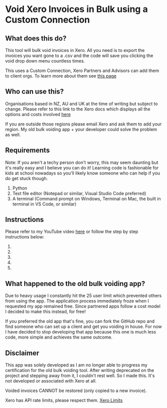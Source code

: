 # Void Xero Invoices in Bulk using a Custom Connection

## What does this do?

This tool will bulk void invoices in Xero. All you need is to export the invoices you want gone to a .csv and the code will save you clicking the void drop down menu countless times.

This uses a Custom Connection, Xero Partners and Advisors can add them to client orgs. To learn more about them see [this page](https://developer.xero.com/documentation/guides/oauth2/custom-connections)

## Who can use this?

Organisations based in NZ, AU and UK at the time of writing but subject to change. Please refer to this link to the Xero docs which displays all the options and costs involved [here](https://developer.xero.com/documentation/guides/oauth2/overview/#choose-the-right-authorization-flow-for-your-app)

If you are outside those regions please email Xero and ask them to add your region. My old bulk voiding app + your developer could solve the problem as well.

## Requirements

Note: If you aren't a techy person don't worry, this may seem daunting but it's really easy and I believe you can do it! Learning code is fashionable for kids at school nowadays so you'll likely know someone who can help if you do get stuck though.

1) Python
2) Text file editor (Notepad or similar, Visual Studio Code preferred)
3) A terminal (Command prompt on Windows, Terminal on Mac, the built in terminal in VS Code, or similar)

## Instructions

Please refer to my YouTube video [here]() or follow the step by step instructions below:

1.
2.
3.
4.
5.

## What happened to the old bulk voiding app?

Due to heavy usage I constantly hit the 25 user limit which prevented others from using the app. The application process immediately froze when I requested my app remained free. Since partnered apps follow a cost model I decided to make this instead, for free!

If you preferred the old app that's fine, you can fork the GitHub repo and find someone who can set up a client and get you voiding in house. For now I have decided to stop developing that app because this one is much less code, more simple and achieves the same outcome.

## Disclaimer

This app was solely developed as I am no longer able to progress my certification for the old bulk voiding tool. After writing deprecated on the project and stepping away from it, I couldn't rest well. So I made this. It's not developed or associated with Xero at all.

Voided invoices CANNOT be restored (only copied to a new invoice).

Xero has API rate limits, please respect them. [Xero Limits](https://developer.xero.com/documentation/guides/oauth2/limits/)
